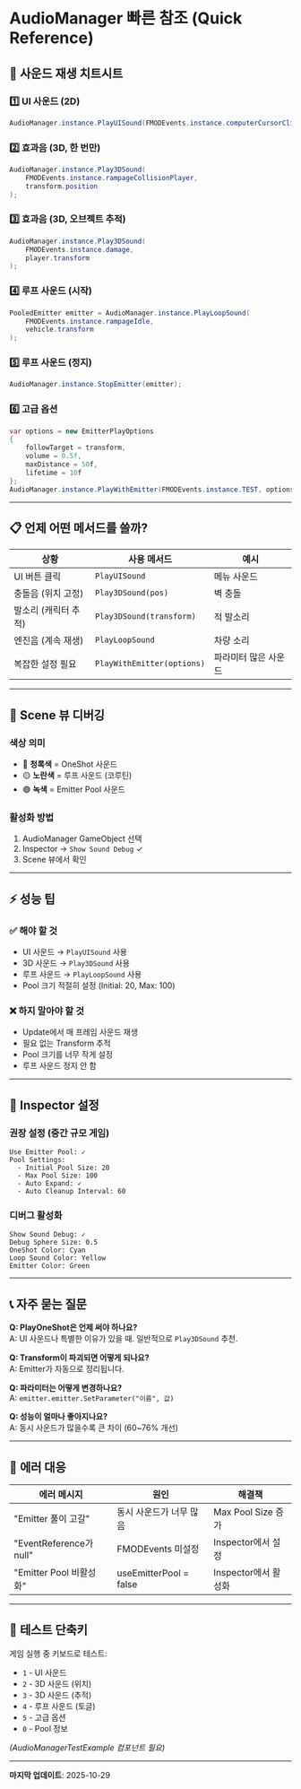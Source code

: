 # AudioManager 빠른 참조 (Quick Reference)

## 🎵 사운드 재생 치트시트

### 1️⃣ UI 사운드 (2D)
```csharp
AudioManager.instance.PlayUISound(FMODEvents.instance.computerCursorClick);
```

### 2️⃣ 효과음 (3D, 한 번만)
```csharp
AudioManager.instance.Play3DSound(
    FMODEvents.instance.rampageCollisionPlayer,
    transform.position
);
```

### 3️⃣ 효과음 (3D, 오브젝트 추적)
```csharp
AudioManager.instance.Play3DSound(
    FMODEvents.instance.damage,
    player.transform
);
```

### 4️⃣ 루프 사운드 (시작)
```csharp
PooledEmitter emitter = AudioManager.instance.PlayLoopSound(
    FMODEvents.instance.rampageIdle,
    vehicle.transform
);
```

### 5️⃣ 루프 사운드 (정지)
```csharp
AudioManager.instance.StopEmitter(emitter);
```

### 6️⃣ 고급 옵션
```csharp
var options = new EmitterPlayOptions
{
    followTarget = transform,
    volume = 0.5f,
    maxDistance = 50f,
    lifetime = 10f
};
AudioManager.instance.PlayWithEmitter(FMODEvents.instance.TEST, options);
```

---

## 📋 언제 어떤 메서드를 쓸까?

| 상황 | 사용 메서드 | 예시 |
|------|------------|------|
| UI 버튼 클릭 | `PlayUISound` | 메뉴 사운드 |
| 충돌음 (위치 고정) | `Play3DSound(pos)` | 벽 충돌 |
| 발소리 (캐릭터 추적) | `Play3DSound(transform)` | 적 발소리 |
| 엔진음 (계속 재생) | `PlayLoopSound` | 차량 소리 |
| 복잡한 설정 필요 | `PlayWithEmitter(options)` | 파라미터 많은 사운드 |

---

## 🎨 Scene 뷰 디버깅

### 색상 의미
- 🔵 **청록색** = OneShot 사운드
- 🟡 **노란색** = 루프 사운드 (코루틴)
- 🟢 **녹색** = Emitter Pool 사운드

### 활성화 방법
1. AudioManager GameObject 선택
2. Inspector → `Show Sound Debug` ✓
3. Scene 뷰에서 확인

---

## ⚡ 성능 팁

### ✅ 해야 할 것
- UI 사운드 → `PlayUISound` 사용
- 3D 사운드 → `Play3DSound` 사용
- 루프 사운드 → `PlayLoopSound` 사용
- Pool 크기 적절히 설정 (Initial: 20, Max: 100)

### ❌ 하지 말아야 할 것
- Update에서 매 프레임 사운드 재생
- 필요 없는 Transform 추적
- Pool 크기를 너무 작게 설정
- 루프 사운드 정지 안 함

---

## 🔧 Inspector 설정

### 권장 설정 (중간 규모 게임)
```
Use Emitter Pool: ✓
Pool Settings:
  - Initial Pool Size: 20
  - Max Pool Size: 100
  - Auto Expand: ✓
  - Auto Cleanup Interval: 60
```

### 디버그 활성화
```
Show Sound Debug: ✓
Debug Sphere Size: 0.5
OneShot Color: Cyan
Loop Sound Color: Yellow
Emitter Color: Green
```

---

## 📞 자주 묻는 질문

**Q: PlayOneShot은 언제 써야 하나요?**  
A: UI 사운드나 특별한 이유가 있을 때. 일반적으로 `Play3DSound` 추천.

**Q: Transform이 파괴되면 어떻게 되나요?**  
A: Emitter가 자동으로 정리됩니다.

**Q: 파라미터는 어떻게 변경하나요?**  
A: `emitter.emitter.SetParameter("이름", 값)`

**Q: 성능이 얼마나 좋아지나요?**  
A: 동시 사운드가 많을수록 큰 차이 (60~76% 개선)

---

## 🚨 에러 대응

| 에러 메시지 | 원인 | 해결책 |
|-----------|------|--------|
| "Emitter 풀이 고갈" | 동시 사운드가 너무 많음 | Max Pool Size 증가 |
| "EventReference가 null" | FMODEvents 미설정 | Inspector에서 설정 |
| "Emitter Pool 비활성화" | useEmitterPool = false | Inspector에서 활성화 |

---

## 📝 테스트 단축키

게임 실행 중 키보드로 테스트:
- `1` - UI 사운드
- `2` - 3D 사운드 (위치)
- `3` - 3D 사운드 (추적)
- `4` - 루프 사운드 (토글)
- `5` - 고급 옵션
- `0` - Pool 정보

*(AudioManagerTestExample 컴포넌트 필요)*

---

**마지막 업데이트**: 2025-10-29

